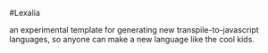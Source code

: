 #Lexalia

an experimental template for generating new transpile-to-javascript languages, so anyone can make a new language like the cool kids.